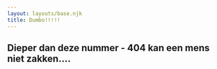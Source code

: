 ```yaml
---
layout: layouts/base.njk
title: Dumbo!!!!!
---
```


## Dieper dan deze nummer - 404 kan een mens niet zakken....
